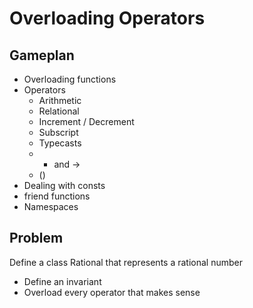 # Overloading Operators

## Gameplan

* Overloading functions
* Operators
	* Arithmetic
	* Relational
	* Increment / Decrement
	* Subscript
	* Typecasts
	* * and ->
	* ()
* Dealing with consts
* friend functions
* Namespaces

## Problem

Define a class Rational that represents a rational number

* Define an invariant
* Overload every operator that makes sense
